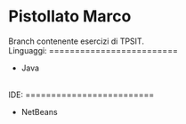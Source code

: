 <B> Pistollato Marco </B>
=========================
<BODY>
Branch contenente esercizi di TPSIT. <BR>
Linguaggi:
=========================
<UL>
  <LI> Java
</UL> <BR>
IDE:
=========================
<UL>
  <LI> NetBeans
</UL>
  </BODY>
